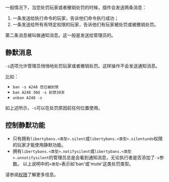 一般情况下，当您处罚玩家或者撤销处罚的时候，插件会发送两条消息：

1. 一条发送给执行命令的玩家，告诉他们命令执行成功；
2. 一条发送给所有有特定权限的玩家，告诉他们有玩家被处罚或被撤销处罚。

第二条消息被叫做通知消息。这一般是发送给管理员的。

## 静默消息

`-s`选项允许管理员悄悄地处罚玩家或者撤销处罚。这样操作不会发送通知消息。

比如：
* `ban -s A248 您已被封禁`
* `ban A248 30d -s 封禁30天`
* `unban A248 -s`

如上述所示，`-s`可以在处罚原因前任何位置使用。

## 控制静默功能

* 只有拥有`libertybans.<类型>.silent`或`libertybans.<类型>.silentundo`权限的玩家才能使用静默功能。
* 拥有`libertybans.<类型>.notifysilent`或`libertybans.<类型>.unnotifysilent`的管理员总是会看到通知消息，无论执行者是否添加了`-s`参数。
以上说明中的`<类型>`表示如'ban'或'mute'这类处罚类型。

请参阅[权限](Permissions)了解更多信息。
